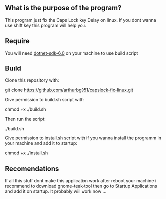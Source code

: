 ## What is the purpose of the program?

This program just fix the Caps Lock key Delay on linux.
If you dont wanna use shift key this program will help you.

## Require

You will need <a href="https://dotnet.microsoft.com/en-us/download">dotnet-sdk-6.0</a> on your machine to use build script

## Build

Clone this repository with:

git clone https://github.com/arthurbg951/capslock-fix-linux.git

Give permission to build.sh script with:

chmod +x ./build.sh

Then run the script:

./build.sh

Give permission to install.sh script with if you wanna install the programm in your machine and add it to startup: 

chmod +x ./install.sh

## Recomendations

If all this stuff dont make this application work after reboot your machine i recommend to download gnome-teak-tool then go to Startup Applications and add it on startup. It probably wiil work now ...
